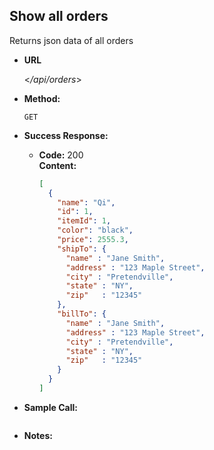 **Show all orders**
----
Returns json data of all orders

* **URL**

  <_/api/orders_>

* **Method:**

  `GET` 

* **Success Response:**

  * **Code:** 200 <br />
    **Content:** 
    ```json
    [
      {
        "name": "Qi",
        "id": 1,
        "itemId": 1,
        "color": "black",
        "price": 2555.3,
        "shipTo": {
          "name" : "Jane Smith",
          "address" : "123 Maple Street",
          "city" : "Pretendville",
          "state" : "NY",
          "zip"   : "12345"
        },
        "billTo": {
          "name" : "Jane Smith",
          "address" : "123 Maple Street",
          "city" : "Pretendville",
          "state" : "NY",
          "zip"   : "12345"
        }
      }
    ]
    ```

* **Sample Call:**

   ```javascript

   ```

* **Notes:**

 